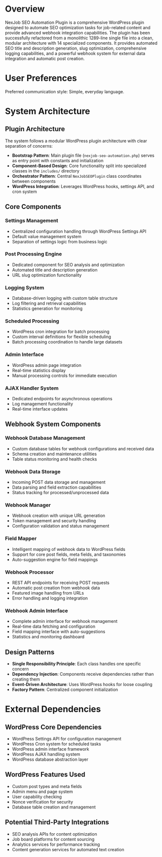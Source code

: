 # Overview

NexJob SEO Automation Plugin is a comprehensive WordPress plugin designed to automate SEO optimization tasks for job-related content and provide advanced webhook integration capabilities. The plugin has been successfully refactored from a monolithic 1289-line single file into a clean, modular architecture with 14 specialized components. It provides automated SEO title and description generation, slug optimization, comprehensive logging capabilities, and a powerful webhook system for external data integration and automatic post creation.

# User Preferences

Preferred communication style: Simple, everyday language.

# System Architecture

## Plugin Architecture
The system follows a modular WordPress plugin architecture with clear separation of concerns:

- **Bootstrap Pattern**: Main plugin file (`nexjob-seo-automation.php`) serves as entry point with constants and initialization
- **Component-Based Design**: Core functionality split into specialized classes in the `includes/` directory
- **Orchestrator Pattern**: Central `NexJobSEOPlugin` class coordinates between components
- **WordPress Integration**: Leverages WordPress hooks, settings API, and cron system

## Core Components

### Settings Management
- Centralized configuration handling through WordPress Settings API
- Default value management system
- Separation of settings logic from business logic

### Post Processing Engine
- Dedicated component for SEO analysis and optimization
- Automated title and description generation
- URL slug optimization functionality

### Logging System
- Database-driven logging with custom table structure
- Log filtering and retrieval capabilities
- Statistics generation for monitoring

### Scheduled Processing
- WordPress cron integration for batch processing
- Custom interval definitions for flexible scheduling
- Batch processing coordination to handle large datasets

### Admin Interface
- WordPress admin page integration
- Real-time statistics display
- Manual processing controls for immediate execution

### AJAX Handler System
- Dedicated endpoints for asynchronous operations
- Log management functionality
- Real-time interface updates

## Webhook System Components

### Webhook Database Management
- Custom database tables for webhook configurations and received data
- Schema creation and maintenance utilities
- Table status monitoring and health checks

### Webhook Data Storage
- Incoming POST data storage and management
- Data parsing and field extraction capabilities
- Status tracking for processed/unprocessed data

### Webhook Manager
- Webhook creation with unique URL generation
- Token management and security handling
- Configuration validation and status management

### Field Mapper
- Intelligent mapping of webhook data to WordPress fields
- Support for core post fields, meta fields, and taxonomies
- Auto-suggestion engine for field mappings

### Webhook Processor
- REST API endpoints for receiving POST requests
- Automatic post creation from webhook data
- Featured image handling from URLs
- Error handling and logging integration

### Webhook Admin Interface
- Complete admin interface for webhook management
- Real-time data fetching and configuration
- Field mapping interface with auto-suggestions
- Statistics and monitoring dashboard

## Design Patterns
- **Single Responsibility Principle**: Each class handles one specific concern
- **Dependency Injection**: Components receive dependencies rather than creating them
- **Event-Driven Architecture**: Uses WordPress hooks for loose coupling
- **Factory Pattern**: Centralized component initialization

# External Dependencies

## WordPress Core Dependencies
- WordPress Settings API for configuration management
- WordPress Cron system for scheduled tasks
- WordPress admin interface framework
- WordPress AJAX handling system
- WordPress database abstraction layer

## WordPress Features Used
- Custom post types and meta fields
- Admin menu and page system
- User capability checking
- Nonce verification for security
- Database table creation and management

## Potential Third-Party Integrations
- SEO analysis APIs for content optimization
- Job board platforms for content sourcing
- Analytics services for performance tracking
- Content generation services for automated text creation